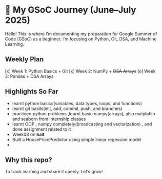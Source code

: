 # 🧠 My GSoC Journey (June–July 2025)

Hello! This is where I’m documenting my preparation for Google Summer of Code (GSoC) as a beginner. I’m focusing on Python, Git, DSA, and Machine Learning.

## Weekly Plan

[x] Week 1: Python Basics + Git
[x] Week 2: NumPy + ~~DSA Arrays~~
[o] Week 3: Pandas + DSA Arrays

## Highlights So Far

- learnt python basics(variables, data types, loops, and functions)
- learnt git basits(init, add, commit, push, and branches)
- practiced python problems ,learnt basic numpy(arrays), also matplotlib and seaborn from internship classes
- learnt OOP , numpy completely(broadcasting and vectorization) , and done assignment related to it
- Week03 on **halt**
- Built a HousePricePredictor using simple linear regession model
- 

## Why this repo?

To track learning and share it openly. Let’s grow!
